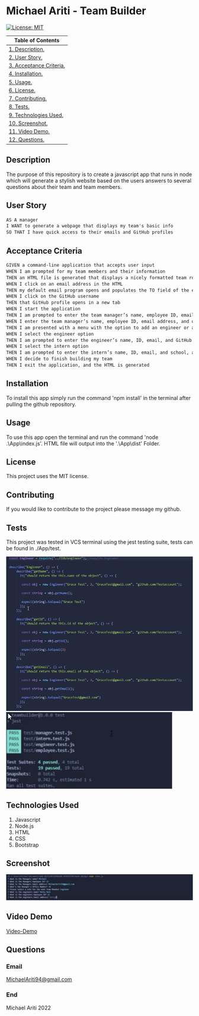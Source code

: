 # Michael Ariti - Team Builder

[![License: MIT](https://img.shields.io/badge/License-MIT-yellow.svg)](https://opensource.org/licenses/MIT)

|  Table of Contents |
| ----------- |
| [1. Description.](#description)|
| [2. User Story.](#user-story) |
| [3. Acceptance Criteria.](#acceptance-criteria) |
| [4. Installation.](#installation) |
| [5. Usage.](#usage)|
| [6. License.](#licenses)|
| [7. Contributing.](#contributing)|
| [8. Tests.](#tests)|
| [9. Technologies Used.](#technologies-used)|
| [10. Screenshot.](#screenshot)|
| [11. Video Demo.](#video-demo)|
| [12. Questions.](#questions)|

## Description

The purpose of this repository is to create a javascript app that runs in node which will generate a stylish website based on the users answers to several questions about their team and team members.

## User Story

```md
AS A manager
I WANT to generate a webpage that displays my team's basic info
SO THAT I have quick access to their emails and GitHub profiles
```

## Acceptance Criteria

```md
GIVEN a command-line application that accepts user input
WHEN I am prompted for my team members and their information
THEN an HTML file is generated that displays a nicely formatted team roster based on user input
WHEN I click on an email address in the HTML
THEN my default email program opens and populates the TO field of the email with the address
WHEN I click on the GitHub username
THEN that GitHub profile opens in a new tab
WHEN I start the application
THEN I am prompted to enter the team manager’s name, employee ID, email address, and office number
WHEN I enter the team manager’s name, employee ID, email address, and office number
THEN I am presented with a menu with the option to add an engineer or an intern or to finish building my team
WHEN I select the engineer option
THEN I am prompted to enter the engineer’s name, ID, email, and GitHub username, and I am taken back to the menu
WHEN I select the intern option
THEN I am prompted to enter the intern’s name, ID, email, and school, and I am taken back to the menu
WHEN I decide to finish building my team
THEN I exit the application, and the HTML is generated
```

## Installation

To install this app simply run the command 'npm install' in the terminal after pulling the github repository.

## Usage

To use this app open the terminal and run the command 'node .\App\index.js'. HTML file will output into the '.\App\dist' Folder.

## License

This project uses the MIT license.

## Contributing

If you would like to contribute to the project please message my github.

## Tests

This project was tested in VCS terminal using the jest testing suite, tests can be found in ./App/test.

![Test-Screenshot](./App/Assets/Images/test-preview.png)
![Test-Passing-Screenshot](./App/Assets/Images/teast-passing.png)

## Technologies Used

1. Javascript
2. Node.js
3. HTML
4. CSS
5. Bootstrap

## Screenshot
![App-Screenshot](./App/Assets/Images/app-ss.png)

## Video Demo
[Video-Demo](https://drive.google.com/file/d/1J4i99ERk_jEZuPEWtoJd2HiSQThFhowE/view?usp=sharing)

## Questions

### Email
MichaelAriti94@gmail.com

### End

Michael Ariti 2022